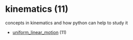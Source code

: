 # kinematics (11)
concepts in kinematics and how python can help to study it

+ [uniform_linear_motion](uniform_linear_motion/README.md) (11)
